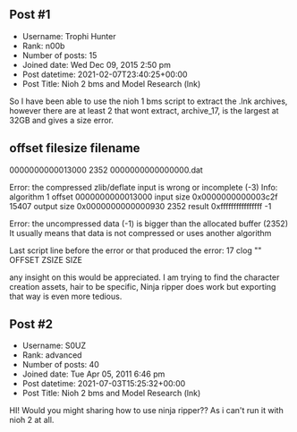 ## Post #1
- Username: Trophi Hunter
- Rank: n00b
- Number of posts: 15
- Joined date: Wed Dec 09, 2015 2:50 pm
- Post datetime: 2021-02-07T23:40:25+00:00
- Post Title: Nioh 2 bms and Model Research (lnk)

So I have been able to use the nioh 1 bms script to extract the .lnk archives, however there are at least 2 that wont extract, archive_17, is the largest at 32GB and gives a size error.

offset           filesize   filename
--------------------------------------
  0000000000013000 2352       0000000000000000.dat

Error: the compressed zlib/deflate input is wrong or incomplete (-3)
Info:  algorithm   1
       offset      0000000000013000
       input size  0x0000000000003c2f 15407
       output size 0x0000000000000930 2352
       result      0xffffffffffffffff -1

Error: the uncompressed data (-1) is bigger than the allocated buffer (2352)
       It usually means that data is not compressed or uses another algorithm

Last script line before the error or that produced the error:
  17  clog "" OFFSET ZSIZE SIZE

any insight on this would be appreciated. I am trying to find the character creation assets, hair to be specific, Ninja ripper does work but exporting that way is even more tedious.
## Post #2
- Username: S0UZ
- Rank: advanced
- Number of posts: 40
- Joined date: Tue Apr 05, 2011 6:46 pm
- Post datetime: 2021-07-03T15:25:32+00:00
- Post Title: Nioh 2 bms and Model Research (lnk)

HI! Would you might sharing how to use ninja ripper?? As i can't run it with nioh 2 at all.
